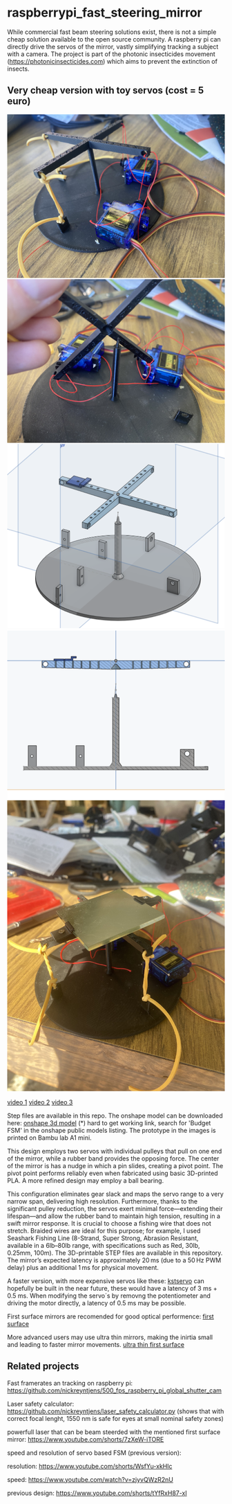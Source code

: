 # raspberrypi_fast_steering_mirror

While commercial fast beam steering solutions exist, there is not a simple cheap solution available to the open source community. 
A raspberry pi can directly drive the servos of the mirror, vastly simplifying tracking a subject with a camera. 
The project is part of the photonic insecticides movement (https://photonicinsecticides.com) which aims to prevent the extinction of insects.

## Very cheap version with toy servos (cost = 5 euro)

![pic1](pic1.jpeg)
![pic2](pic2.jpeg)
![pic3](pic3.png)
![section_view](section_view.png)
![with_mirror](with_mirror.jpeg)



[video 1](https://www.youtube.com/shorts/W5gDEPCPxdw)
[video 2](https://www.youtube.com/shorts/TYv_WdsBpbU)
[video 3](https://www.youtube.com/shorts/n7RJudVoIKI)



Step files are available in this repo. The onshape model can be downloaded here: 
[onshape 3d model](https://cad.onshape.com/documents/42a994e21e26fad8b3460b75/w/7cf62af59e25260f99a73d94/e/b8c9f3caf367e97fbe915c99?renderMode=0&uiState=67f4ea855562354194014e0c)
(*) hard to get working link, search for 'Budget FSM' in the onshape public models listing.
The prototype in the images is printed on Bambu lab A1 mini.

This design employs two servos with individual pulleys that pull on one end of the mirror, while a rubber band provides the opposing force. The center of the mirror is has a nudge in which a pin slides, creating a pivot point. The pivot point performs reliably even when fabricated using basic 3D-printed PLA. A more refined design may employ a ball bearing.

This configuration eliminates gear slack and maps the servo range to a very narrow span, delivering high resolution. Furthermore, thanks to the significant pulley reduction, the servos exert minimal force—extending their lifespan—and allow the rubber band to maintain high tension, resulting in a swift mirror response.
It is crucial to choose a fishing wire that does not stretch. Braided wires are ideal for this purpose; for example, I used Seashark Fishing Line (8-Strand, Super Strong, Abrasion Resistant, available in a 6lb–80lb range, with specifications such as Red, 30lb, 0.25mm, 100m).
The 3D-printable STEP files are available in this repository. The mirror’s expected latency is approximately 20 ms (due to a 50 Hz PWM delay) plus an additional 1 ms for physical movement.

A faster version, with more expensive servos like these: 
[kstservo](https://kstservos.com/collections/helicopter-servos/products/ds215mg-v3-0-digital-metal-gear-micro-servo-3-70kg-cm-0-05sec-for-rc-glider-helicopters)
can hopefully be built in the near future, these would have a latency of 3 ms + 0.5 ms.
When modifying the servo´s by removng the potentiometer and driving the motor directly, a latency of 0.5 ms may be possible.

First surface mirrors are recomended for good optical performence:
[first surface](https://www.edmundoptics.eu/f/first-surface-mirrors/12017/?gad_source=1&gbraid=0AAAAAC6ham1_zjsctIsKr9nlJhu_DgT8E&gclid=CjwKCAjwktO_BhBrEiwAV70jXqvnrjsGfTxdORm-gM6R0VfZ8uMo2aSqY1ZaixHEq3UESwjONfnWnRoC2igQAvD_BwE)


More advanced users may use ultra thin mirrors, making the inirtia small and leading to faster mirror movements.
[ultra thin first surface](https://www.edmundoptics.eu/f/ultra-thin-first-surface-mirrors/40105/)

## Related projects

Fast framerates an tracking on raspberry pi: https://github.com/nickreyntjens/500_fps_raspberry_pi_global_shutter_cam

Laser safety calculator: https://github.com/nickreyntjens/laser_safety_calculator.py
(shows that with correct focal lenght, 1550 nm is safe for eyes at small nominal safety zones)

powerfull laser that can be beam steerded with the mentioned first surface mirror: 
https://www.youtube.com/shorts/7zXeW-iTORE

speed and resolution of servo based FSM (previous version):

resolution: https://www.youtube.com/shorts/WsfYu-xkHlc

speed: https://www.youtube.com/watch?v=zjyvQWzR2nU

previous design: https://www.youtube.com/shorts/tYfRxH87-xI



